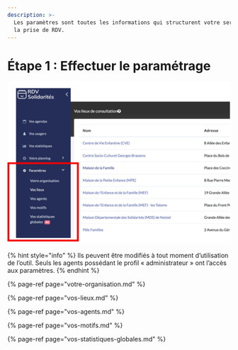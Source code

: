 ```yaml
---
description: >-
  Les paramètres sont toutes les informations qui structurent votre service dans
  la prise de RDV.
---
```


# Étape 1 : Effectuer le paramétrage

![](../../../.gitbook/assets/screenshot_2020-11-24_at_16.15.06.png)

{% hint style="info" %}
Ils peuvent être modifiés à tout moment d’utilisation de l’outil. Seuls les agents possédant le profil « administrateur » ont l’accès aux paramètres.
{% endhint %}

{% page-ref page="votre-organisation.md" %}

{% page-ref page="vos-lieux.md" %}

{% page-ref page="vos-agents.md" %}

{% page-ref page="vos-motifs.md" %}

{% page-ref page="vos-statistiques-globales.md" %}

